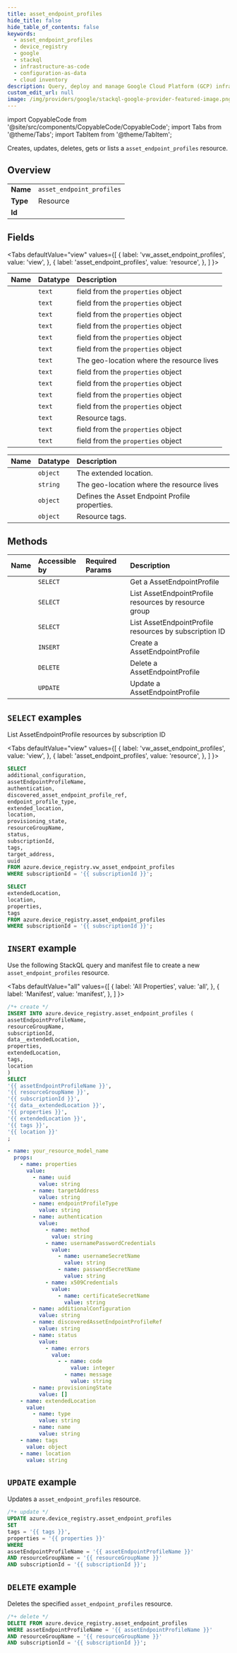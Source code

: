 ```yaml
---
title: asset_endpoint_profiles
hide_title: false
hide_table_of_contents: false
keywords:
  - asset_endpoint_profiles
  - device_registry
  - google
  - stackql
  - infrastructure-as-code
  - configuration-as-data
  - cloud inventory
description: Query, deploy and manage Google Cloud Platform (GCP) infrastructure and resources using SQL
custom_edit_url: null
image: /img/providers/google/stackql-google-provider-featured-image.png
---
```


import CopyableCode from '@site/src/components/CopyableCode/CopyableCode';
import Tabs from '@theme/Tabs';
import TabItem from '@theme/TabItem';

Creates, updates, deletes, gets or lists a <code>asset_endpoint_profiles</code> resource.

## Overview
<table><tbody>
<tr><td><b>Name</b></td><td><code>asset_endpoint_profiles</code></td></tr>
<tr><td><b>Type</b></td><td>Resource</td></tr>
<tr><td><b>Id</b></td><td><CopyableCode code="azure.device_registry.asset_endpoint_profiles" /></td></tr>
</tbody></table>

## Fields
<Tabs
    defaultValue="view"
    values={[
        { label: 'vw_asset_endpoint_profiles', value: 'view', },
        { label: 'asset_endpoint_profiles', value: 'resource', },
    ]
}>
<TabItem value="view">

| Name | Datatype | Description |
|:-----|:---------|:------------|
| <CopyableCode code="additional_configuration" /> | `text` | field from the `properties` object |
| <CopyableCode code="assetEndpointProfileName" /> | `text` | field from the `properties` object |
| <CopyableCode code="authentication" /> | `text` | field from the `properties` object |
| <CopyableCode code="discovered_asset_endpoint_profile_ref" /> | `text` | field from the `properties` object |
| <CopyableCode code="endpoint_profile_type" /> | `text` | field from the `properties` object |
| <CopyableCode code="extended_location" /> | `text` | field from the `properties` object |
| <CopyableCode code="location" /> | `text` | The geo-location where the resource lives |
| <CopyableCode code="provisioning_state" /> | `text` | field from the `properties` object |
| <CopyableCode code="resourceGroupName" /> | `text` | field from the `properties` object |
| <CopyableCode code="status" /> | `text` | field from the `properties` object |
| <CopyableCode code="subscriptionId" /> | `text` | field from the `properties` object |
| <CopyableCode code="tags" /> | `text` | Resource tags. |
| <CopyableCode code="target_address" /> | `text` | field from the `properties` object |
| <CopyableCode code="uuid" /> | `text` | field from the `properties` object |
</TabItem>
<TabItem value="resource">

| Name | Datatype | Description |
|:-----|:---------|:------------|
| <CopyableCode code="extendedLocation" /> | `object` | The extended location. |
| <CopyableCode code="location" /> | `string` | The geo-location where the resource lives |
| <CopyableCode code="properties" /> | `object` | Defines the Asset Endpoint Profile properties. |
| <CopyableCode code="tags" /> | `object` | Resource tags. |
</TabItem></Tabs>

## Methods
| Name | Accessible by | Required Params | Description |
|:-----|:--------------|:----------------|:------------|
| <CopyableCode code="get" /> | `SELECT` | <CopyableCode code="assetEndpointProfileName, resourceGroupName, subscriptionId" /> | Get a AssetEndpointProfile |
| <CopyableCode code="list_by_resource_group" /> | `SELECT` | <CopyableCode code="resourceGroupName, subscriptionId" /> | List AssetEndpointProfile resources by resource group |
| <CopyableCode code="list_by_subscription" /> | `SELECT` | <CopyableCode code="subscriptionId" /> | List AssetEndpointProfile resources by subscription ID |
| <CopyableCode code="create_or_replace" /> | `INSERT` | <CopyableCode code="assetEndpointProfileName, resourceGroupName, subscriptionId, data__extendedLocation" /> | Create a AssetEndpointProfile |
| <CopyableCode code="delete" /> | `DELETE` | <CopyableCode code="assetEndpointProfileName, resourceGroupName, subscriptionId" /> | Delete a AssetEndpointProfile |
| <CopyableCode code="update" /> | `UPDATE` | <CopyableCode code="assetEndpointProfileName, resourceGroupName, subscriptionId" /> | Update a AssetEndpointProfile |

## `SELECT` examples

List AssetEndpointProfile resources by subscription ID

<Tabs
    defaultValue="view"
    values={[
        { label: 'vw_asset_endpoint_profiles', value: 'view', },
        { label: 'asset_endpoint_profiles', value: 'resource', },
    ]
}>
<TabItem value="view">

```sql
SELECT
additional_configuration,
assetEndpointProfileName,
authentication,
discovered_asset_endpoint_profile_ref,
endpoint_profile_type,
extended_location,
location,
provisioning_state,
resourceGroupName,
status,
subscriptionId,
tags,
target_address,
uuid
FROM azure.device_registry.vw_asset_endpoint_profiles
WHERE subscriptionId = '{{ subscriptionId }}';
```
</TabItem>
<TabItem value="resource">


```sql
SELECT
extendedLocation,
location,
properties,
tags
FROM azure.device_registry.asset_endpoint_profiles
WHERE subscriptionId = '{{ subscriptionId }}';
```
</TabItem></Tabs>


## `INSERT` example

Use the following StackQL query and manifest file to create a new <code>asset_endpoint_profiles</code> resource.

<Tabs
    defaultValue="all"
    values={[
        { label: 'All Properties', value: 'all', },
        { label: 'Manifest', value: 'manifest', },
    ]
}>
<TabItem value="all">

```sql
/*+ create */
INSERT INTO azure.device_registry.asset_endpoint_profiles (
assetEndpointProfileName,
resourceGroupName,
subscriptionId,
data__extendedLocation,
properties,
extendedLocation,
tags,
location
)
SELECT 
'{{ assetEndpointProfileName }}',
'{{ resourceGroupName }}',
'{{ subscriptionId }}',
'{{ data__extendedLocation }}',
'{{ properties }}',
'{{ extendedLocation }}',
'{{ tags }}',
'{{ location }}'
;
```
</TabItem>
<TabItem value="manifest">

```yaml
- name: your_resource_model_name
  props:
    - name: properties
      value:
        - name: uuid
          value: string
        - name: targetAddress
          value: string
        - name: endpointProfileType
          value: string
        - name: authentication
          value:
            - name: method
              value: string
            - name: usernamePasswordCredentials
              value:
                - name: usernameSecretName
                  value: string
                - name: passwordSecretName
                  value: string
            - name: x509Credentials
              value:
                - name: certificateSecretName
                  value: string
        - name: additionalConfiguration
          value: string
        - name: discoveredAssetEndpointProfileRef
          value: string
        - name: status
          value:
            - name: errors
              value:
                - - name: code
                    value: integer
                  - name: message
                    value: string
        - name: provisioningState
          value: []
    - name: extendedLocation
      value:
        - name: type
          value: string
        - name: name
          value: string
    - name: tags
      value: object
    - name: location
      value: string

```
</TabItem>
</Tabs>

## `UPDATE` example

Updates a <code>asset_endpoint_profiles</code> resource.

```sql
/*+ update */
UPDATE azure.device_registry.asset_endpoint_profiles
SET 
tags = '{{ tags }}',
properties = '{{ properties }}'
WHERE 
assetEndpointProfileName = '{{ assetEndpointProfileName }}'
AND resourceGroupName = '{{ resourceGroupName }}'
AND subscriptionId = '{{ subscriptionId }}';
```

## `DELETE` example

Deletes the specified <code>asset_endpoint_profiles</code> resource.

```sql
/*+ delete */
DELETE FROM azure.device_registry.asset_endpoint_profiles
WHERE assetEndpointProfileName = '{{ assetEndpointProfileName }}'
AND resourceGroupName = '{{ resourceGroupName }}'
AND subscriptionId = '{{ subscriptionId }}';
```
